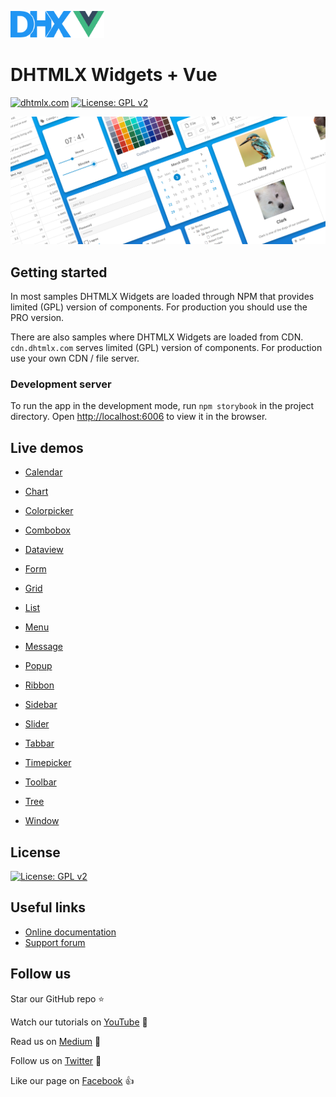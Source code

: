 <p align="left">
	<a href="https://dhtmlx.github.io/vue-suite-demo/?path=/story/calendar--base"><img src="src/assets/logo.png" width="150" heigh="55"></a>
</p>


# DHTMLX Widgets + Vue

[![dhtmlx.com](https://img.shields.io/badge/made%20by-DHTMLX-blue)](https://dhtmlx.com/)
[![License: GPL v2](https://img.shields.io/badge/license-GPL%20v2-blue.svg)](https://www.gnu.org/licenses/old-licenses/gpl-2.0.html)

[![react-widgets](https://raw.githubusercontent.com/plazarev/media/master/Suite%402x.png)](https://dhtmlx.github.io/vue-suite-demo/?path=/story)

## Getting started

In most samples DHTMLX Widgets are loaded through NPM that provides limited (GPL) version of components. For production you should use the PRO version.

There are also samples where DHTMLX Widgets are loaded from CDN. `cdn.dhtmlx.com` serves limited (GPL) version of components. For production use your own CDN / file server.


### Development server

To run the app in the development mode, run `npm storybook` in the project directory.
Open [http://localhost:6006](http://localhost:6006) to view it in the browser.


## Live demos

- [Calendar](https://dhtmlx.github.io/vue-suite-demo/?path=/story/calendar--base)

- [Chart](https://dhtmlx.github.io/vue-suite-demo/?path=/story/chart--base)

- [Colorpicker](https://dhtmlx.github.io/vue-suite-demo/?path=/story/color-picker--base)

- [Combobox](https://dhtmlx.github.io/vue-suite-demo/?path=/story/combobox--base)

- [Dataview](https://dhtmlx.github.io/vue-suite-demo/?path=/story/dataview--base)

- [Form](https://dhtmlx.github.io/angular-suite-demo/?path=/story/form--base)

- [Grid](https://dhtmlx.github.io/vue-suite-demo/?path=/story/grid--base)

- [List](https://dhtmlx.github.io/vue-suite-demo/?path=/story/list--base)

- [Menu](https://dhtmlx.github.io/vue-suite-demo/?path=/story/menu--base)

- [Message](https://dhtmlx.github.io/vue-suite-demo/?path=/story/message--base)

- [Popup](https://dhtmlx.github.io/vue-suite-demo/?path=/story/popup--base)

- [Ribbon](https://dhtmlx.github.io/vue-suite-demo/?path=/story/ribbon--base)

- [Sidebar](https://dhtmlx.github.io/vue-suite-demo/?path=/story/sidebar--base)

- [Slider](https://dhtmlx.github.io/vue-suite-demo/?path=/story/slider--base)

- [Tabbar](https://dhtmlx.github.io/vue-suite-demo/?path=/story/tabbar--base)

- [Timepicker](https://dhtmlx.github.io/vue-suite-demo/?path=/story/time-picker--base)

- [Toolbar](https://dhtmlx.github.io/vue-suite-demo/?path=/story/toolbar--base)

- [Tree](https://dhtmlx.github.io/vue-suite-demo/?path=/story/tree--base)

- [Window](https://dhtmlx.github.io/vue-suite-demo/?path=/story/window--base)


## License

[![License: GPL v2](https://img.shields.io/badge/license-GPL%20v2-blue.svg)](https://www.gnu.org/licenses/old-licenses/gpl-2.0.html)


## Useful links

- [Online  documentation](https://docs.dhtmlx.com/)
- [Support forum](https://forum.dhtmlx.com/c/suite6)


## Follow us

Star our GitHub repo :star:

Watch our tutorials on [YouTube](https://www.youtube.com/user/dhtmlx/videos) :eyes:

Read us on [Medium](https://medium.com/@dhtmlx) :newspaper:

Follow us on [Twitter](https://twitter.com/dhtmlx) :feet:

Like our page on [Facebook](https://www.facebook.com/dhtmlx/) :thumbsup:
